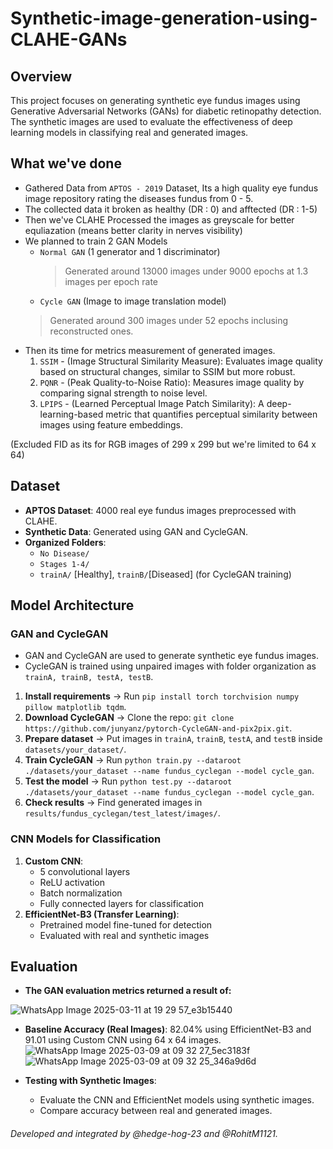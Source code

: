 # Synthetic-image-generation-using-CLAHE-GANs

## Overview
This project focuses on generating synthetic eye fundus images using Generative Adversarial Networks (GANs) for diabetic retinopathy detection. The synthetic images are used to evaluate the effectiveness of deep learning models in classifying real and generated images.

## What we've done
* Gathered Data from `APTOS - 2019` Dataset, Its a high quality eye fundus image repository rating the diseases fundus from 0 - 5.
* The collected data it broken as healthy (DR : 0) and afftected (DR : 1-5)
* Then we've CLAHE Processed the images as greyscale for better equliazation (means better clarity in nerves visibility)
* We planned to train 2 GAN Models
    * `Normal GAN` (1 generator and 1 discriminator)
        > Generated around 13000 images under 9000 epochs at 1.3 images per epoch rate 
    * `Cycle GAN` (Image to image translation model)
    > Generated around 300 images under 52 epochs inclusing reconstructed ones.
* Then its time for metrics measurement of generated images.
    1. `SSIM` - (Image Structural Similarity Measure): Evaluates image quality based on structural changes, similar to SSIM but more robust.
    2. `PQNR` - (Peak Quality-to-Noise Ratio): Measures image quality by comparing signal strength to noise level.
    3. `LPIPS` - (Learned Perceptual Image Patch Similarity): A deep-learning-based metric that quantifies perceptual similarity between images using feature embeddings.

(Excluded FID as its for RGB images of 299 x 299 but we're limited to 64 x 64)

    
## Dataset
- **APTOS Dataset**: 4000 real eye fundus images preprocessed with CLAHE.
- **Synthetic Data**: Generated using GAN and CycleGAN.
- **Organized Folders**:
  - `No Disease/`
  - `Stages 1-4/`
  - `trainA/` [Healthy], `trainB/`[Diseased] (for CycleGAN training)


## Model Architecture
### GAN and CycleGAN
- GAN and CycleGAN are used to generate synthetic eye fundus images.
- CycleGAN is trained using unpaired images with folder organization as `trainA, trainB, testA, testB`.
    
1. **Install requirements** → Run `pip install torch torchvision numpy pillow matplotlib tqdm`.  
2. **Download CycleGAN** → Clone the repo: `git clone https://github.com/junyanz/pytorch-CycleGAN-and-pix2pix.git`.  
3. **Prepare dataset** → Put images in `trainA`, `trainB`, `testA`, and `testB` inside `datasets/your_dataset/`.  
4. **Train CycleGAN** → Run `python train.py --dataroot ./datasets/your_dataset --name fundus_cyclegan --model cycle_gan`.  
5. **Test the model** → Run `python test.py --dataroot ./datasets/your_dataset --name fundus_cyclegan --model cycle_gan`.  
6. **Check results** → Find generated images in `results/fundus_cyclegan/test_latest/images/`.
### CNN Models for Classification
1. **Custom CNN**:
   - 5 convolutional layers
   - ReLU activation
   - Batch normalization
   - Fully connected layers for classification
2. **EfficientNet-B3 (Transfer Learning)**:
   - Pretrained model fine-tuned for detection
   - Evaluated with real and synthetic images

## Evaluation
- **The GAN evaluation metrics returned a result of:**

![WhatsApp Image 2025-03-11 at 19 29 57_e3b15440](https://github.com/user-attachments/assets/49b615d6-f407-4f5c-a05b-e030373f0f09)

- **Baseline Accuracy (Real Images)**: 82.04% using EfficientNet-B3 and 91.01 using Custom CNN using 64 x 64 images.
  ![WhatsApp Image 2025-03-09 at 09 32 27_5ec3183f](https://github.com/user-attachments/assets/f92069a3-3ad1-4dcd-ae4a-e469053a8e89)
  ![WhatsApp Image 2025-03-09 at 09 32 25_346a9d6d](https://github.com/user-attachments/assets/c8e45711-4745-4e3a-a159-56453052b0a9)


- **Testing with Synthetic Images**:
  - Evaluate the CNN and EfficientNet models using synthetic images.
  - Compare accuracy between real and generated images.

###### Developed and integrated by @hedge-hog-23 and @RohitM1121.
